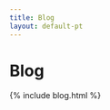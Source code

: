 ```yaml
---
title: Blog
layout: default-pt
---
```




<!-- GENERATED FILE -- DO NOT EDIT -->



# Blog

{% include blog.html %}
